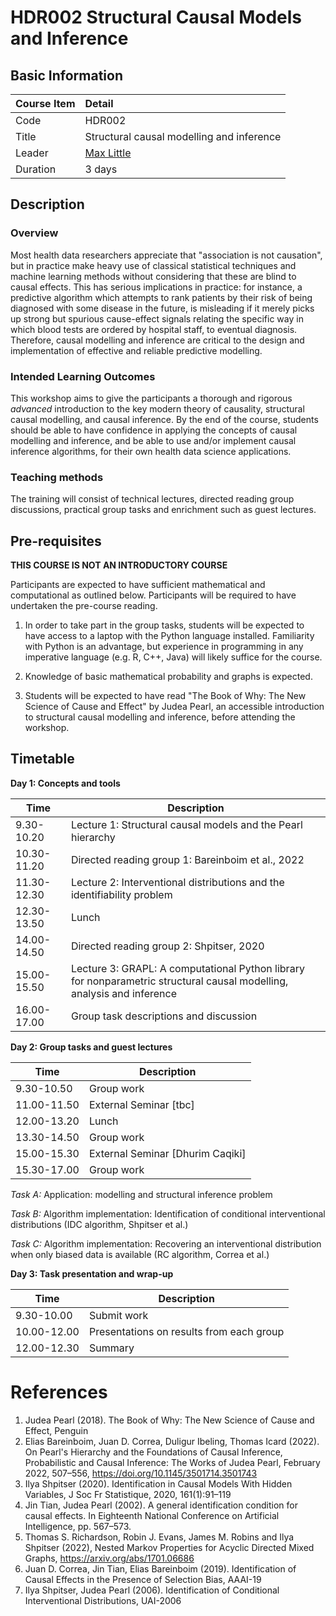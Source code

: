 # HDR002 Structural Causal Models and Inference

## Basic Information

| Course Item | Detail |
| :---- | :------ |
| Code | HDR002 |
| Title | Structural causal modelling and inference |
| Leader | [Max Little](http://www.maxlittle.net/home/index.php) |
| Duration | 3 days |

## Description

### Overview 

Most health data researchers appreciate that "association is not causation", but in practice make heavy use of classical statistical techniques and machine learning methods without considering that these are blind to causal effects. This has serious implications in practice: for instance, a predictive algorithm which attempts to rank patients by their risk of being diagnosed with some disease in the future, is misleading if it merely picks up strong but spurious cause-effect signals relating the specific way in which blood tests are ordered by hospital staff, to eventual diagnosis. Therefore, causal modelling and inference are critical to the design and implementation of effective and reliable predictive modelling.

### Intended Learning Outcomes

This workshop aims to give the participants a thorough and rigorous *advanced* introduction to the key modern theory of causality, structural causal modelling, and causal inference. By the end of the course, students should be able to have confidence in applying the concepts of causal modelling and inference, and be able to use and/or implement causal inference algorithms, for their own health data science applications.

### Teaching methods

The training will consist of technical lectures, directed reading
group discussions, practical group tasks and enrichment such as guest
lectures.

## Pre-requisites

**THIS COURSE IS NOT AN INTRODUCTORY COURSE** 

Participants are expected to have sufficient mathematical and computational as outlined below. Participants will be required to have undertaken the pre-course reading.

1. In order to take part in the group tasks, students will be expected to have access to a laptop with the Python language installed. Familiarity with Python is an advantage, but experience in programming in any imperative language (e.g. R, C++, Java) will likely suffice for
the course.

2. Knowledge of basic mathematical probability and graphs is expected. 

3. Students will be expected to have read "The Book of Why: The New Science of Cause and Effect" by Judea Pearl, an accessible introduction to structural causal modelling and inference, before attending the workshop.

## Timetable

**Day 1: Concepts and tools**

| Time | Description | 
| ---- | ----------- |
| 9.30-10.20 | Lecture 1: Structural causal models and the Pearl hierarchy |
| 10.30-11.20 | Directed reading group 1: Bareinboim et al., 2022 |
| 11.30-12.30 | Lecture 2: Interventional distributions and the identifiability problem |
| 12.30-13.50 | Lunch |
| 14.00-14.50 | Directed reading group 2: Shpitser, 2020 |
| 15.00-15.50 | Lecture 3: GRAPL: A computational Python library for nonparametric structural causal modelling, analysis and inference |
| 16.00-17.00 | Group task descriptions and discussion |

**Day 2: Group tasks and guest lectures**

| Time | Description | 
| ---- | ----------- |
| 9.30-10.50 | Group work | 
| 11.00-11.50 | External Seminar [tbc] | 
| 12.00-13.20 | Lunch | 
| 13.30-14.50 | Group work | 
| 15.00-15.30 | External Seminar [Dhurim Caqiki] | 
| 15.30-17.00 | Group work | 

*Task A:* Application: modelling and structural inference problem

*Task B:* Algorithm implementation: Identification of conditional interventional distributions (IDC algorithm, Shpitser et al.)

*Task C:* Algorithm implementation: Recovering an interventional distribution when only biased data is available (RC algorithm, Correa et al.)

**Day 3: Task presentation and wrap-up**

| Time | Description | 
| ---- | ----------- |
| 9.30-10.00 | Submit work | 
| 10.00-12.00 | Presentations on results from each group | 
| 12.00-12.30 | Summary | 

# References

1. Judea Pearl (2018). The Book of Why: The New Science of Cause and Effect, Penguin
2. Elias Bareinboim, Juan D. Correa, Duligur Ibeling, Thomas Icard (2022). On Pearl's Hierarchy and the Foundations of Causal Inference, Probabilistic and Causal Inference: The Works of Judea Pearl, February 2022, 507–556, https://doi.org/10.1145/3501714.3501743
3. Ilya Shpitser (2020). Identification in Causal Models With Hidden Variables, J Soc Fr Statistique, 2020, 161(1):91–119
4. Jin Tian, Judea Pearl (2002). A general identification condition for causal effects. In Eighteenth National Conference on Artificial Intelligence, pp. 567–573.
5. Thomas S. Richardson, Robin J. Evans, James M. Robins and Ilya Shpitser (2022), Nested Markov Properties for Acyclic Directed Mixed Graphs, https://arxiv.org/abs/1701.06686
6. Juan D. Correa, Jin Tian, Elias Bareinboim (2019). Identification of Causal Effects in the Presence of Selection Bias, AAAI-19
7. Ilya Shpitser, Judea Pearl (2006). Identification of Conditional Interventional Distributions, UAI-2006


